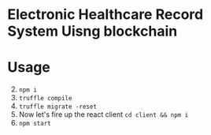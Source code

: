 # Electronic Healthcare Record System Uisng blockchain


# Usage
2. `npm i`
3. `truffle compile`
4. `truffle migrate -reset `
5. Now let's fire up the react client `cd client && npm i`
6. `npm start`

